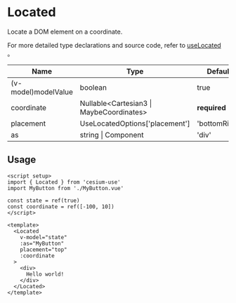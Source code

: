 # Located

Locate a DOM element on a coordinate.

For more detailed type declarations and source code, refer to [useLocated](/composables/useLocated.md) 。

| Name                | Type                                     | Default           |
| ------------------- | ---------------------------------------- | ----------------- |
| (v-model)modelValue | boolean                                  | true              |
| coordinate          | Nullable<Cartesian3 \| MaybeCoordinates> | **required**      |
| placement           | UseLocatedOptions['placement']           | 'bottomRight'     |
| as                  | string \| Component                      | 'div'             |

## Usage

```vue
<script setup>
import { Located } from 'cesium-use'
import MyButton from './MyButton.vue'

const state = ref(true)
const coordinate = ref([-100, 10])
</script>

<template>
  <Located
    v-model="state"
    :as="MyButton"
    placement="top"
    :coordinate
  >
    <div>
      Hello world!
    </div>
  </Located>
</template>
```
